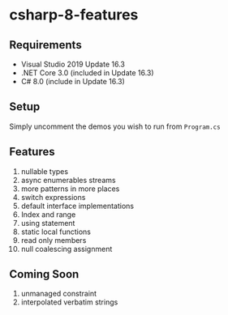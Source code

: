 # csharp-8-features

## Requirements

- Visual Studio 2019 Update 16.3
- .NET Core 3.0 (included in Update 16.3)
- C# 8.0 (include in Update 16.3)

## Setup
Simply uncomment the demos you wish to run from `Program.cs`

## Features
1. nullable types
1. async enumerables streams
1. more patterns in more places
1. switch expressions
1. default interface implementations
1. Index and range
1. using statement
1. static local functions
1. read only members
1. null coalescing assignment

## Coming Soon
1. unmanaged constraint 
1. interpolated verbatim strings